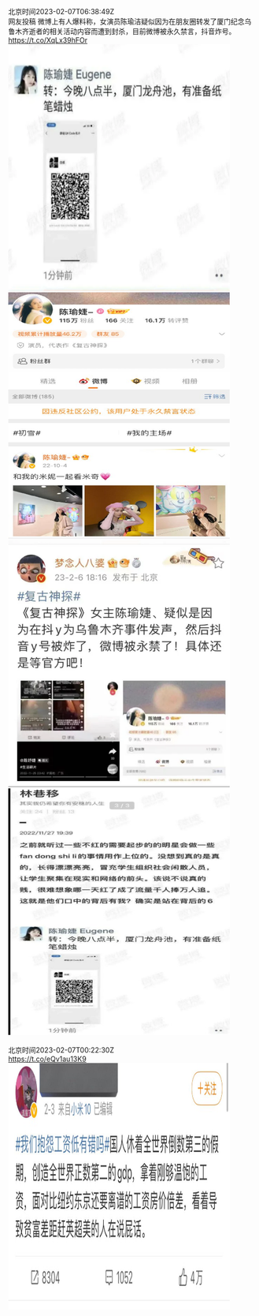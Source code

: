 北京时间2023-02-07T06:38:49Z<br>网友投稿
微博上有人爆料称，女演员陈瑜洁疑似因为在朋友圈转发了厦门纪念乌鲁木齐逝者的相关活动内容而遭到封杀，目前微博被永久禁言，抖音炸号。 https://t.co/XqLx39hFOr<br><img src='/temp/image/2023/x-Month-2/1622726535479193600_0.jpg' width='450' height='500'><img src='/temp/image/2023/x-Month-2/1622726535479193600_1.jpg' width='450' height='500'><img src='/temp/image/2023/x-Month-2/1622726535479193600_2.jpg' width='450' height='500'><img src='/temp/image/2023/x-Month-2/1622726535479193600_3.jpg' width='450' height='500'><br><br>北京时间2023-02-07T00:22:30Z<br>https://t.co/eQv1au13K9<br><img src='/temp/image/2023/x-Month-2/1622631833094479873_0.jpg' width='450' height='500'><br><br>